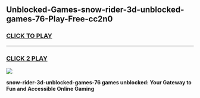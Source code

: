 
## Unblocked-Games-snow-rider-3d-unblocked-games-76-Play-Free-cc2n0
<h3>
<a href="https://premium76.site?title=snow-rider-3d-unblocked-games-76&ref=24M">CLICK TO PLAY</a></h3>
<hr>

<h3>
<a href="https://premium76.site?title=snow-rider-3d-unblocked-games-76&ref=24M">CLICK 2 PLAY</a>
  
</h3>

<a href="https://premium76.site?title=snow-rider-3d-unblocked-games-76&ref=24M"><img src="https://clearcache.store/games.png"></a>


**snow-rider-3d-unblocked-games-76 games unblocked: Your Gateway to Fun and Accessible Online Gaming**
